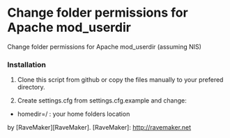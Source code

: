 Change folder permissions for Apache mod_userdir
================================================

Change folder permissions for Apache mod_userdir (assuming NIS)

### Installation

1. Clone this script from github or copy the files manually to your prefered directory.

2. Create settings.cfg from settings.cfg.example and change:

- homedir=/ :  your home folders location

by [RaveMaker][RaveMaker].
[RaveMaker]: http://ravemaker.net
